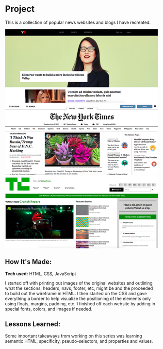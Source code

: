 # Project
This is a collection of popular news websites and blogs I have recreated.

![alt tag](S1.png)
![alt tag](S2.png)
![alt tag](S3.png)

## How It's Made:

**Tech used:** HTML, CSS, JavaScript

I started off with printing out images of the original websites and outlining what the sections, headers, navs, footer, etc, might be
and the proceeded to build out the wireframe in HTML. I then started on the CSS and gave everything a border to help visualize
the positioning of the elements only using floats, margins, padding, etc. I finished off each website by adding in special fonts,
colors, and images if needed.


## Lessons Learned:

Some important takeaways from working on this series was learning semantic HTML, specificity, pseudo-selectors, and
properties and values.
